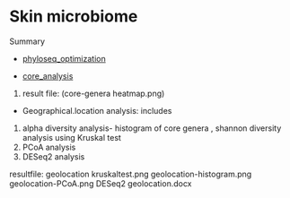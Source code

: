 # Skin microbiome



Summary
* [phyloseq_optimization](phyloseq_optimization.md)


* [core_analysis](core_analysis.Rmd)
1. result file: (core-genera heatmap.png)

* Geographical.location analysis: includes
1) alpha diversity analysis- histogram of core genera , shannon diversity analysis using Kruskal test
2) PCoA analysis
3) DESeq2 analysis 

resultfile: geolocation kruskaltest.png
            geolocation-histogram.png
            geolocation-PCoA.png
            DESeq2 geolocation.docx
            

